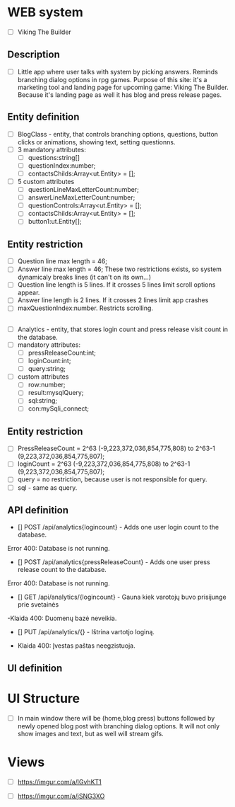 # WEB system
- [ ] Viking The Builder

## Description
- [ ] Little app where user talks with system by picking answers. Reminds branching dialog options in rpg games. Purpose of this site: it's a marketing tool and landing page for upcoming game: Viking The Builder. Because it's landing page as well it has blog and press release pages.

## Entity definition
- [ ] BlogClass - entity, that controls branching options, questions, button clicks or animations, showing text, setting questionns.
- [ ] 3 mandatory attributes:
    - [ ] questions:string[]
    - [ ] questionIndex:number;
    - [ ] contactsChilds:Array<ut.Entity> = [];
- [ ] 5 custom attributes
    - [ ] questionLineMaxLetterCount:number;
    - [ ] answerLineMaxLetterCount:number;
    - [ ] questionControls:Array<ut.Entity> = [];
    - [ ] contactsChilds:Array<ut.Entity> = [];
    - [ ] button1:ut.Entity[];
    
## Entity restriction
- [ ] Question line max length = 46;
- [ ] Answer line max length = 46; These two restrictions exists, so system dynamicaly breaks lines (it can't on its own...)
- [ ] Question line length is 5 lines. If it crosses 5 lines limit scroll options appear.
- [ ] Answer line length is 2 lines. If it crosses 2 lines limit app crashes
- [ ] maxQuestionIndex:number. Restricts scrolling.

##
- [ ] Analytics - entity, that stores login count and press release visit count in the database. 
- [ ] mandatory attributes:
    - [ ] pressReleaseCount:int;
    - [ ] loginCount:int;
    - [ ] query:string;
- [ ] custom attributes
    - [ ] row:number;
    - [ ] result:mysqlQuery;
    - [ ] sql:string;
    - [ ] con:mySqli_connect;

## Entity restriction
- [ ] PressReleaseCount = 2^63 (-9,223,372,036,854,775,808) to 2^63-1 (9,223,372,036,854,775,807);
- [ ] loginCount = 2^63 (-9,223,372,036,854,775,808) to 2^63-1 (9,223,372,036,854,775,807);
- [ ] query = no restriction, because user is not responsible for query.
- [ ] sql - same as query.

## API definition 

 - [] POST /api/analytics{logincount} - Adds one user login count to the database.
 
  Error 400: Database is not running.
 - [] POST /api/analytics{pressReleaseCount} - Adds one user press release count to the database.
 
  Error 400: Database is not running. 
 - [] GET /api/analytics/{logincount} - Gauna kiek varotojų buvo prisijunge prie svetainės
 
 -Klaida 400: Duomenų bazė neveikia.   
 - [] PUT /api/analytics/{} - Ištrina vartotjo loginą.
 
 - Klaida 400: Įvestas paštas neegzistuoja. 
 

## UI definition
# UI Structure
- [ ] In main window there will be (home,blog press) buttons followed by newly opened blog post with branching dialog options. It will not only show images and text, but as well will stream gifs.
# Views
- [ ] https://imgur.com/a/lGvhKT1
- [ ] https://imgur.com/a/jSNG3XO


